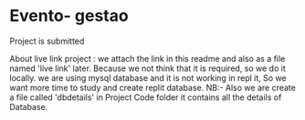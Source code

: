 # Evento- gestao

Project is submitted

About live link project : we attach the link in this readme and also as a file named 'live link' later. Because we not think that it is required, so we do it locally.
                          we are using mysql database and it is not working in repl it, So we want more time to study and create replit database.
                          NB:- Also we are create a file called 'dbdetails' in Project Code folder it contains all the details of Database.
